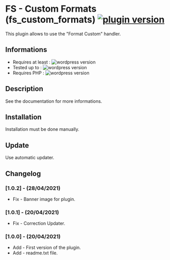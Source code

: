 # FS - Custom Formats (fs_custom_formats) [![plugin version](https://img.shields.io/badge/version-v1.0.2-color.svg)](https://github.com/Faire-savoir/fs_custom_formats/releases/latest)

This plugin allows to use the "Format Custom" handler.

## Informations

- Requires at least : ![wordpress version](https://img.shields.io/badge/WP-5.3.2-orange.svg)
- Tested up to : ![wordpress version](https://img.shields.io/badge/WP-5.7.1-green.svg)
- Requires PHP : ![wordpress version](https://img.shields.io/badge/PHP-7.0-blue.svg)

## Description

See the documentation for more informations.

## Installation

Installation must be done manually.<br>

## Update

Use automatic updater.


## Changelog

### [1.0.2] - (28/04/2021)

* Fix - Banner image for plugin.

### [1.0.1] - (20/04/2021)

* Fix - Correction Updater.

### [1.0.0] - (20/04/2021)

* Add - First version of the plugin.
* Add - readme.txt file.
